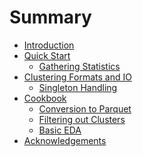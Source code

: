 # Summary

- [Introduction](./intro.md)
- [Quick Start](./quick_start.md)
  - [Gathering Statistics](./gather_statistics.md)
  <!-- - [Graph Data Frames](./graph_data_frames.md) -->
- [Clustering Formats and IO](./clustering_formats.md)
  - [Singleton Handling](./singleton_handling.md)
- [Cookbook](./cookbook.md)
  - [Conversion to Parquet](./conversion_to_parquet.md)
  - [Filtering out Clusters](./filtering_out_clusters.md)
  - [Basic EDA](./basic_eda.md)
- [Acknowledgements](./acknowledgements.md)
<!-- - [Reference](./reference.md)
  - [IO](./reference_io.md)
  - [Built-in Statistics](./built_in_stats.md) -->